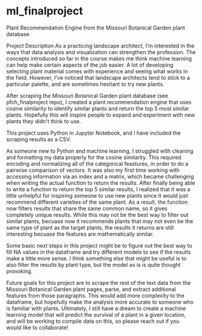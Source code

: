 # ml_finalproject
Plant Recommendation Engine from the Missouri Botanical Garden plant database

Project Description
As a practicing landscape architect, I’m interested in the ways that data analysis and visualization can strengthen the profession. The concepts introduced so far in the course makes me think machine learning can help make certain aspects of the job easier. A lot of developing selecting plant material comes with experience and seeing what works in the field. However, I've noticed that landscape architects tend to stick to a particular palette, and are sometimes hesitant to try new plants.

After scraping the Missouri Botanical Garden plant database (see pfch_finalproject repo), I created a plant recommendation engine that uses cosine similarity to identify similar plants and return the top 5 most similar plants. Hopefully this will inspire people to expand and experiment with new plants they didn't think to use.

This project uses Python in Jupyter Notebook, and I have included the scraping results as a CSV.

As someone new to Python and machine learning, I struggled with cleaning and formatting my data properly for the cosine similarity. This required encoding and normalizing all of the categorical feastures, in order to do a pairwise comparison of vectors. It was also my first time working with accessing information via an index and a matrix, which became challenging when writing the actual function to return the results. After finally being able to write a function to return the top 5 similar results, I realized that it was a little unhelpful for inspiring someone to use new plants since it would just recommend different varieties of the same plant. As a result, the function now filters results that share the same common name, so it gives completely unique results. While this may not be the best way to filter out similar plants, becuase now it recommends plants that may not even be the same type of plant as the target plants, the results it returns are still interesting becuase the features are mathematically similar.

Some basic next steps in this project might be to figure out the best way to fill NA values in the dataframe and try different models to see if the results make a little more sense. I think something else that might be useful is to also filter the results by plant type, but the model as is is quite thought provoking.

Future goals for this project are to scrape the rest of the text data from the Missouri Botanical Garden plant pages, parse, and extract additional features from those paragraphs. This would add more complexity to the dataframe, but hopefully make the analysis more accurate to someone who is familiar with plants. Ultimately, I still have a dream to create a machine learning model that will predict the survival of a plant in a given location, and will be working to compile data on this, so please reach out if you would like to collaborate!
